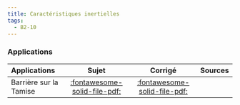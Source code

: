 ```yaml
---
title: Caractéristiques inertielles 
tags:
  - B2-10
---
```


[comment]: <> (Généré automatiquement par ALL_PDF/make_markdown.py, creation_fichiers_activites)


### Applications 
 
| Applications | Sujet | Corrigé | Sources  | 
| :-------------- | :---: | :-----: | :------: | 
| Barrière sur la Tamise | [:fontawesome-solid-file-pdf:](https://xpessoles-cpge.fr/pdf/Cy_04_01_Activation_01_Barriere_Sujet.pdf) | [:fontawesome-solid-file-pdf:](https://xpessoles-cpge.fr/pdf/Cy_04_01_Activation_01_Barriere_Corrige.pdf) | | Vilebrequin de moteur | [:fontawesome-solid-file-pdf:](https://xpessoles-cpge.fr/pdf/Cy_04_01_Application_01_Vilebrequin_Sujet.pdf) | [:fontawesome-solid-file-pdf:](https://xpessoles-cpge.fr/pdf/Cy_04_01_Application_01_Vilebrequin_Corrige.pdf) | | Triaxe | [:fontawesome-solid-file-pdf:](https://xpessoles-cpge.fr/pdf/Cy_04_01_Application_02_Triaxe_Sujet.pdf) | [:fontawesome-solid-file-pdf:](https://xpessoles-cpge.fr/pdf/Cy_04_01_Application_02_Triaxe_Corrige.pdf) | [:material-github:](https://github.com/xpessoles/PSI_Cy_04_ModelisationDynamique/tree/main/Chapitre_01_GeometrieMasses/Cy_04_01_Application_02_Triaxe) | 




